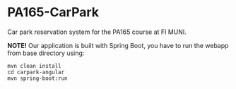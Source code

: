# PA165-CarPark

Car park reservation system for the PA165 course at FI MUNI.

**NOTE!**
Our application is built with Spring Boot, you have to run the webapp from base directory using:

```
mvn clean install
cd carpark-angular
mvn spring-boot:run
```